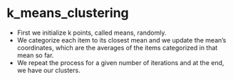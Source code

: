 # k_means_clustering
+ First we initialize k points, called means, randomly.
+ We categorize each item to its closest mean and we update the mean’s coordinates, which are the averages of the items categorized in that mean so far.
+ We repeat the process for a given number of iterations and at the end, we have our clusters.
